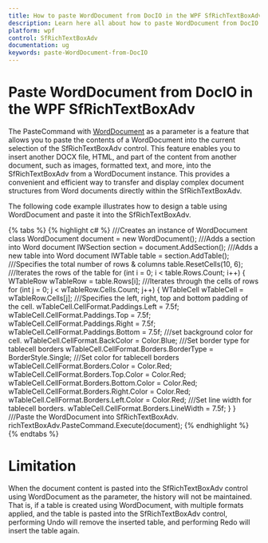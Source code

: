```yaml
---
title: How to paste WordDocument from DocIO in the WPF SfRichTextBoxAdv. | Syncfusion
description: Learn here all about how to paste WordDocument from DocIO in Syncfusion WPF SfRichTextBoxAdv and more.
platform: wpf
control: SfRichTextBoxAdv
documentation: ug
keywords: paste-WordDocument-from-DocIO
---
```


# Paste WordDocument from DocIO in the WPF SfRichTextBoxAdv

The PasteCommand with [WordDocument](https://help.syncfusion.com/file-formats/docio/getting-started) as a parameter is a feature that allows you to paste the contents of a WordDocument into the current selection of the SfRichTextBoxAdv control. This feature enables you to insert another DOCX file, HTML, and part of the content from another document, such as images, formatted text, and more, into the SfRichTextBoxAdv from a WordDocument instance. This provides a convenient and efficient way to transfer and display complex document structures from Word documents directly within the SfRichTextBoxAdv.

The following code example illustrates how to design a table using WordDocument and paste it into the SfRichTextBoxAdv.

{% tabs %}
{% highlight c# %}
///Creates an instance of WordDocument class 
  WordDocument document = new WordDocument();
///Adds a section into Word document
  IWSection section = document.AddSection();
///Adds a new table into Word document
  IWTable table = section.AddTable();
///Specifies the total number of rows & columns
  table.ResetCells(10, 6);
///Iterates the rows of the table
for (int i = 0; i < table.Rows.Count; i++)
{
    WTableRow wTableRow = table.Rows[i];
    ///Iterates through the cells of rows
    for (int j = 0; j < wTableRow.Cells.Count; j++)
    {
            WTableCell wTableCell = wTableRow.Cells[j];
            ///Specifies the left, right, top and bottom padding of the cell.
            wTableCell.CellFormat.Paddings.Left = 7.5f;
            wTableCell.CellFormat.Paddings.Top = 7.5f;
            wTableCell.CellFormat.Paddings.Right = 7.5f;
            wTableCell.CellFormat.Paddings.Bottom = 7.5f;
            ///set background color for cell.
            wTableCell.CellFormat.BackColor = Color.Blue;
            ///Set border type for tablecell borders
            wTableCell.CellFormat.Borders.BorderType = BorderStyle.Single;
            ///Set color for tablecell borders
            wTableCell.CellFormat.Borders.Color = Color.Red;
            wTableCell.CellFormat.Borders.Top.Color = Color.Red;
            wTableCell.CellFormat.Borders.Bottom.Color = Color.Red;
            wTableCell.CellFormat.Borders.Right.Color = Color.Red;
            wTableCell.CellFormat.Borders.Left.Color = Color.Red;
            ///Set line width for tablecell borders.
            wTableCell.CellFormat.Borders.LineWidth = 7.5f;
    }
}
///Paste the WordDocument into SfRichTextBoxAdv.
  richTextBoxAdv.PasteCommand.Execute(document);
{% endhighlight %}
{% endtabs %}

# Limitation
When the document content is pasted into the SfRichTextBoxAdv control using WordDocument as the parameter, the history will not be maintained. That is, if a table is created using WordDocument, with multiple formats applied, and the table is pasted into the SfRichTextBoxAdv control, performing Undo will remove the inserted table, and performing Redo will insert the table again.